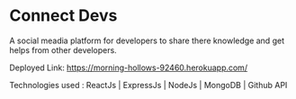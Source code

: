 # Connect Devs

A social meadia platform for developers to share there knowledge and get helps from other developers.

Deployed Link: https://morning-hollows-92460.herokuapp.com/

Technologies used : ReactJs | ExpressJs | NodeJs | MongoDB | Github API



